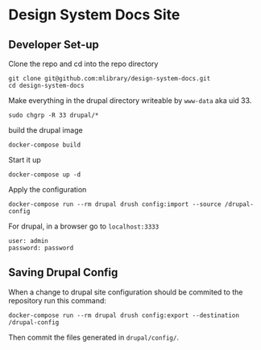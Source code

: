 # Design System Docs Site

## Developer Set-up
Clone the repo and cd into the repo directory
```
git clone git@github.com:mlibrary/design-system-docs.git
cd design-system-docs
```

Make everything in the drupal directory writeable by `www-data` aka uid 33. 
```
sudo chgrp -R 33 drupal/*
```
build the drupal image
```
docker-compose build
```

Start it up
```
docker-compose up -d
```

Apply the configuration
```
docker-compose run --rm drupal drush config:import --source /drupal-config
```

For drupal, in a browser go to `localhost:3333`
```
user: admin
password: password
```

## Saving Drupal Config
When a change to drupal site configuration should be commited to the repository run this command:
```
docker-compose run --rm drupal drush config:export --destination /drupal-config
```
Then commit the files generated in `drupal/config/`.


